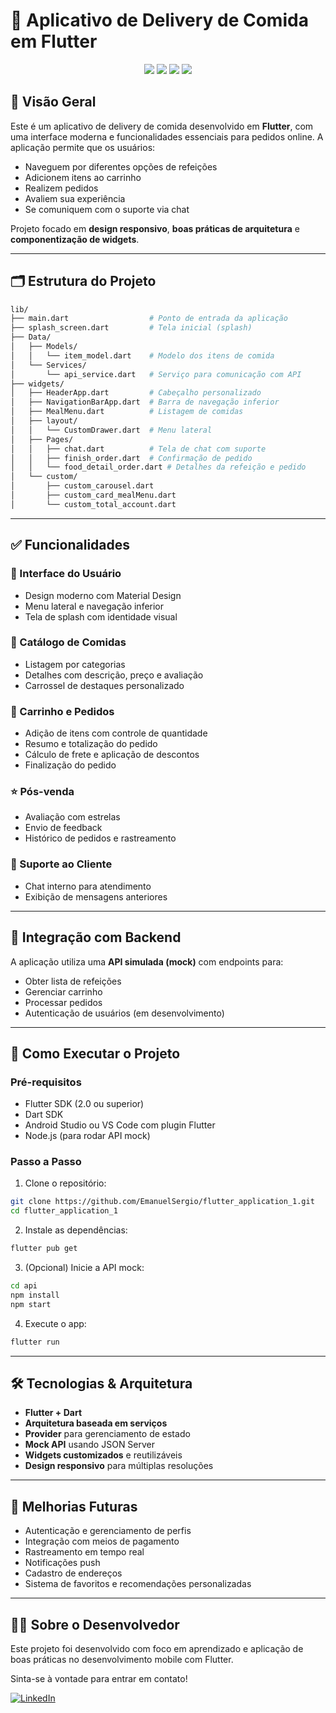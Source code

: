 # 📱 Aplicativo de Delivery de Comida em Flutter

<p align="center">
  <img src="https://img.shields.io/badge/Flutter-2.0%2B-blue?logo=flutter" />
  <img src="https://img.shields.io/badge/Dart-2.12%2B-blue?logo=dart" />
  <img src="https://img.shields.io/badge/Gerenciamento%20de%20Estado-Provider-green" />
  <img src="https://img.shields.io/badge/API-Mock-red" />
</p>

## 🧾 Visão Geral

Este é um aplicativo de delivery de comida desenvolvido em **Flutter**, com uma interface moderna e funcionalidades essenciais para pedidos online. A aplicação permite que os usuários:

- Naveguem por diferentes opções de refeições  
- Adicionem itens ao carrinho  
- Realizem pedidos  
- Avaliem sua experiência  
- Se comuniquem com o suporte via chat  

Projeto focado em **design responsivo**, **boas práticas de arquitetura** e **componentização de widgets**.

---

## 🗂 Estrutura do Projeto

```bash
lib/
├── main.dart                  # Ponto de entrada da aplicação
├── splash_screen.dart         # Tela inicial (splash)
├── Data/
│   ├── Models/
│   │   └── item_model.dart    # Modelo dos itens de comida
│   └── Services/
│       └── api_service.dart   # Serviço para comunicação com API
├── widgets/
│   ├── HeaderApp.dart         # Cabeçalho personalizado
│   ├── NavigationBarApp.dart  # Barra de navegação inferior
│   ├── MealMenu.dart          # Listagem de comidas
│   ├── layout/
│   │   └── CustomDrawer.dart  # Menu lateral
│   ├── Pages/
│   │   ├── chat.dart          # Tela de chat com suporte
│   │   ├── finish_order.dart  # Confirmação de pedido
│   │   └── food_detail_order.dart # Detalhes da refeição e pedido
│   └── custom/
│       ├── custom_carousel.dart
│       ├── custom_card_mealMenu.dart
│       └── custom_total_account.dart
```

---

## ✅ Funcionalidades

### 🎨 Interface do Usuário

- Design moderno com Material Design  
- Menu lateral e navegação inferior  
- Tela de splash com identidade visual  

### 🍔 Catálogo de Comidas

- Listagem por categorias  
- Detalhes com descrição, preço e avaliação  
- Carrossel de destaques personalizado  

### 🛒 Carrinho e Pedidos

- Adição de itens com controle de quantidade  
- Resumo e totalização do pedido  
- Cálculo de frete e aplicação de descontos  
- Finalização do pedido  

### ⭐ Pós-venda

- Avaliação com estrelas  
- Envio de feedback  
- Histórico de pedidos e rastreamento  

### 💬 Suporte ao Cliente

- Chat interno para atendimento  
- Exibição de mensagens anteriores  

---

## 🔌 Integração com Backend

A aplicação utiliza uma **API simulada (mock)** com endpoints para:

- Obter lista de refeições  
- Gerenciar carrinho  
- Processar pedidos  
- Autenticação de usuários (em desenvolvimento)

---

## 🚀 Como Executar o Projeto

### Pré-requisitos

- Flutter SDK (2.0 ou superior)  
- Dart SDK  
- Android Studio ou VS Code com plugin Flutter  
- Node.js (para rodar API mock)

### Passo a Passo

1. Clone o repositório:
```bash
git clone https://github.com/EmanuelSergio/flutter_application_1.git
cd flutter_application_1
```

2. Instale as dependências:
```bash
flutter pub get
```

3. (Opcional) Inicie a API mock:
```bash
cd api
npm install
npm start
```

4. Execute o app:
```bash
flutter run
```

---

## 🛠 Tecnologias & Arquitetura

- **Flutter + Dart**  
- **Arquitetura baseada em serviços**  
- **Provider** para gerenciamento de estado  
- **Mock API** usando JSON Server  
- **Widgets customizados** e reutilizáveis  
- **Design responsivo** para múltiplas resoluções  

---

## 🌱 Melhorias Futuras

- Autenticação e gerenciamento de perfis  
- Integração com meios de pagamento  
- Rastreamento em tempo real  
- Notificações push  
- Cadastro de endereços  
- Sistema de favoritos e recomendações personalizadas  

---

## 👨‍💻 Sobre o Desenvolvedor

Este projeto foi desenvolvido com foco em aprendizado e aplicação de boas práticas no desenvolvimento mobile com Flutter.

Sinta-se à vontade para entrar em contato!

[![LinkedIn](https://img.shields.io/badge/LinkedIn-Perfil-blue?logo=linkedin)](https://www.linkedin.com/in/emanuel-girardi-99320421a/)
